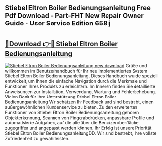 ## Stiebel Eltron Boiler Bedienungsanleitung Free Pdf Download - Part-FHT New Repair Owner Guide - User Service Edition 658ij

# <h2><a href="http://df4bfw.blite.top/?on=Stiebel+Eltron+Boiler+Bedienungsanleitung">🔗Download 👉🔴 Stiebel Eltron Boiler Bedienungsanleitung</a></h2>

[![Stiebel Eltron Boiler Bedienungsanleitung new download](https://i.imgur.com/lujVjoI.png)](http://df4bfw.blite.top/?on=Stiebel+Eltron+Boiler+Bedienungsanleitung)
Grüße und willkommen im Benutzerhandbuch für Ihr neu implementiertes System Stiebel Eltron Boiler Bedienungsanleitung. Dieses Handbuch wurde speziell entwickelt, um Ihnen die einfache Navigation durch die Merkmale und Funktionen Ihres Produkts zu erleichtern. Im Inneren finden Sie detaillierte Anweisungen zur Installation, Verwendung, Wartung und Fehlerbehebung. Vielen Dank für Ihre Unterstützung Stiebel Eltron Boiler Bedienungsanleitung Wir schätzen Ihr Feedback und sind bestrebt, einen außergewöhnlichen Kundenservice zu bieten. Zu den erweiterten Funktionen von Stiebel Eltron Boiler Bedienungsanleitung gehören Objekterkennung, Scannen von Fingerabdrücken, anpassbare Profile und automatisierte Aufgaben, auf die alle über die Benutzeroberfläche zugegriffen und angepasst werden können. Ihr Erfolg ist unsere Priorität Stiebel Eltron Boiler BedienungsanleitungDD. Wir sind bestrebt, Ihre vollste Zufriedenheit zu gewährleisten.
